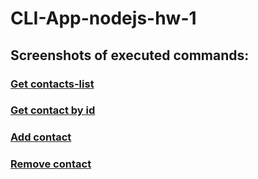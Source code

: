 # CLI-App-nodejs-hw-1

## Screenshots of executed commands:

### [Get contacts-list](https://monosnap.com/file/4hpRb5SE2unYZlOYegthh88DKWX9AV)

### [Get contact by id](https://monosnap.com/file/iGjUOc5P2iXRlzcPVcJhcptjfkbr4K)

### [Add contact](https://monosnap.com/file/GS1ifS7R1Dr8KkKWl24WQlLQaSWiMN)

### [Remove contact](https://monosnap.com/file/jLlTywbUgKNKlbaXziTXvJs3k7tuoO)
